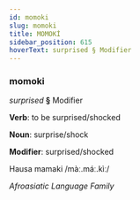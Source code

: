 ```yaml
---
id: momoki
slug: momoki
title: MOMOKİ
sidebar_position: 615
hoverText: surprised § Modifier
---
```


### momoki

*surprised* **§** Modifier

**Verb**: to be surprised/shocked

**Noun**: surprise/shock

**Modifier**: surprised/shocked

Hausa mamaki /màː.máː.kìː/

*Afroasiatic Language Family*